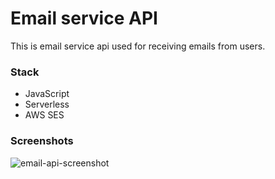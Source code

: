 # Email service API


This is email service api used for receiving emails from users.

### Stack

- JavaScript
- Serverless
- AWS SES

### Screenshots

![email-api-screenshot](https://user-images.githubusercontent.com/63575553/147903591-aaf6da69-78db-4ce8-a339-4c89781c02d0.png)

